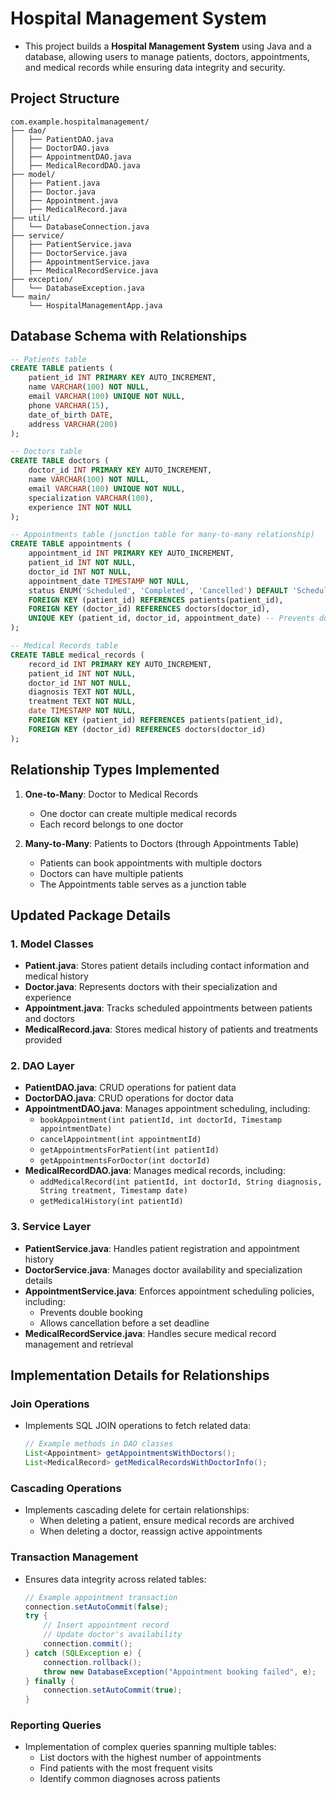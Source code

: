 # **Hospital Management System**  

- This project builds a **Hospital Management System** using Java and a database, allowing users to manage patients, doctors, appointments, and medical records while ensuring data integrity and security.  

## **Project Structure**  
```
com.example.hospitalmanagement/
├── dao/
│   ├── PatientDAO.java
│   ├── DoctorDAO.java
│   ├── AppointmentDAO.java
│   ├── MedicalRecordDAO.java
├── model/
│   ├── Patient.java
│   ├── Doctor.java
│   ├── Appointment.java
│   ├── MedicalRecord.java
├── util/
│   └── DatabaseConnection.java
├── service/
│   ├── PatientService.java
│   ├── DoctorService.java
│   ├── AppointmentService.java
│   ├── MedicalRecordService.java
├── exception/
│   └── DatabaseException.java
└── main/
    └── HospitalManagementApp.java
```

## **Database Schema with Relationships**  

```sql
-- Patients table
CREATE TABLE patients (
    patient_id INT PRIMARY KEY AUTO_INCREMENT,
    name VARCHAR(100) NOT NULL,
    email VARCHAR(100) UNIQUE NOT NULL,
    phone VARCHAR(15),
    date_of_birth DATE,
    address VARCHAR(200)
);

-- Doctors table
CREATE TABLE doctors (
    doctor_id INT PRIMARY KEY AUTO_INCREMENT,
    name VARCHAR(100) NOT NULL,
    email VARCHAR(100) UNIQUE NOT NULL,
    specialization VARCHAR(100),
    experience INT NOT NULL
);

-- Appointments table (junction table for many-to-many relationship)
CREATE TABLE appointments (
    appointment_id INT PRIMARY KEY AUTO_INCREMENT,
    patient_id INT NOT NULL,
    doctor_id INT NOT NULL,
    appointment_date TIMESTAMP NOT NULL,
    status ENUM('Scheduled', 'Completed', 'Cancelled') DEFAULT 'Scheduled',
    FOREIGN KEY (patient_id) REFERENCES patients(patient_id),
    FOREIGN KEY (doctor_id) REFERENCES doctors(doctor_id),
    UNIQUE KEY (patient_id, doctor_id, appointment_date) -- Prevents duplicate appointments
);

-- Medical Records table
CREATE TABLE medical_records (
    record_id INT PRIMARY KEY AUTO_INCREMENT,
    patient_id INT NOT NULL,
    doctor_id INT NOT NULL,
    diagnosis TEXT NOT NULL,
    treatment TEXT NOT NULL,
    date TIMESTAMP NOT NULL,
    FOREIGN KEY (patient_id) REFERENCES patients(patient_id),
    FOREIGN KEY (doctor_id) REFERENCES doctors(doctor_id)
);
```

## **Relationship Types Implemented**  

1. **One-to-Many**: Doctor to Medical Records  
   - One doctor can create multiple medical records  
   - Each record belongs to one doctor  

2. **Many-to-Many**: Patients to Doctors (through Appointments Table)  
   - Patients can book appointments with multiple doctors  
   - Doctors can have multiple patients  
   - The Appointments table serves as a junction table  

## **Updated Package Details**  

### **1. Model Classes**  
- **Patient.java**: Stores patient details including contact information and medical history  
- **Doctor.java**: Represents doctors with their specialization and experience  
- **Appointment.java**: Tracks scheduled appointments between patients and doctors  
- **MedicalRecord.java**: Stores medical history of patients and treatments provided  

### **2. DAO Layer**  
- **PatientDAO.java**: CRUD operations for patient data  
- **DoctorDAO.java**: CRUD operations for doctor data  
- **AppointmentDAO.java**: Manages appointment scheduling, including:  
  - `bookAppointment(int patientId, int doctorId, Timestamp appointmentDate)`  
  - `cancelAppointment(int appointmentId)`  
  - `getAppointmentsForPatient(int patientId)`  
  - `getAppointmentsForDoctor(int doctorId)`  
- **MedicalRecordDAO.java**: Manages medical records, including:  
  - `addMedicalRecord(int patientId, int doctorId, String diagnosis, String treatment, Timestamp date)`  
  - `getMedicalHistory(int patientId)`  

### **3. Service Layer**  
- **PatientService.java**: Handles patient registration and appointment history  
- **DoctorService.java**: Manages doctor availability and specialization details  
- **AppointmentService.java**: Enforces appointment scheduling policies, including:  
  - Prevents double booking  
  - Allows cancellation before a set deadline  
- **MedicalRecordService.java**: Handles secure medical record management and retrieval  

## **Implementation Details for Relationships**  

### **Join Operations**  
- Implements SQL JOIN operations to fetch related data:  
  ```java
  // Example methods in DAO classes
  List<Appointment> getAppointmentsWithDoctors();
  List<MedicalRecord> getMedicalRecordsWithDoctorInfo();
  ```

### **Cascading Operations**  
- Implements cascading delete for certain relationships:  
  - When deleting a patient, ensure medical records are archived  
  - When deleting a doctor, reassign active appointments  

### **Transaction Management**  
- Ensures data integrity across related tables:  
  ```java
  // Example appointment transaction
  connection.setAutoCommit(false);
  try {
      // Insert appointment record
      // Update doctor's availability
      connection.commit();
  } catch (SQLException e) {
      connection.rollback();
      throw new DatabaseException("Appointment booking failed", e);
  } finally {
      connection.setAutoCommit(true);
  }
  ```

### **Reporting Queries**  

- Implementation of complex queries spanning multiple tables:  
  - List doctors with the highest number of appointments  
  - Find patients with the most frequent visits  
  - Identify common diagnoses across patients  
